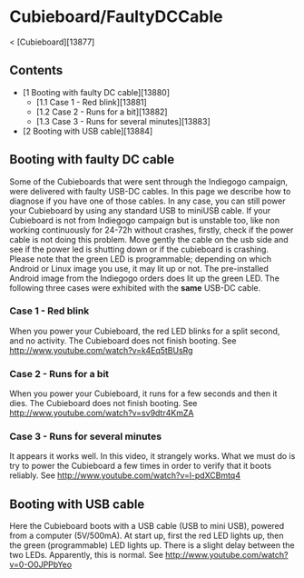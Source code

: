 # Cubieboard/FaultyDCCable
< [Cubieboard][13877]
 
## Contents
  * [1 Booting with faulty DC cable][13880]
    * [1.1 Case 1 - Red blink][13881]
    * [1.2 Case 2 - Runs for a bit][13882]
    * [1.3 Case 3 - Runs for several minutes][13883]
  * [2 Booting with USB cable][13884]

## Booting with faulty DC cable
Some of the Cubieboards that were sent through the Indiegogo campaign, were delivered with faulty USB-DC cables. In this page we describe how to diagnose if you have one of those cables. In any case, you can still power your Cubieboard by using any standard USB to miniUSB cable. 
If your Cubieboard is not from Indiegogo campaign but is unstable too, like non working continuously for 24-72h without crashes, firstly, check if the power cable is not doing this problem. Move gently the cable on the usb side and see if the power led is shutting down or if the cubieboard is crashing. 
Please note that the green LED is programmable; depending on which Android or Linux image you use, it may lit up or not. The pre-installed Android image from the Indiegogo orders does lit up the green LED. 
The following three cases were exhibited with the **same** USB-DC cable. 
### Case 1 - Red blink
When you power your Cubieboard, the red LED blinks for a split second, and no activity. The Cubieboard does not finish booting. 
See <http://www.youtube.com/watch?v=k4Eq5tBUsRg>
### Case 2 - Runs for a bit
When you power your Cubieboard, it runs for a few seconds and then it dies. The Cubieboard does not finish booting. 
See <http://www.youtube.com/watch?v=sv9dtr4KmZA>
### Case 3 - Runs for several minutes
It appears it works well. In this video, it strangely works. What we must do is try to power the Cubieboard a few times in order to verify that it boots reliably. 
See <http://www.youtube.com/watch?v=l-pdXCBmtq4>
## Booting with USB cable
Here the Cubieboard boots with a USB cable (USB to mini USB), powered from a computer (5V/500mA). At start up, first the red LED lights up, then the green (programmable) LED lights up. There is a slight delay between the two LEDs. Apparently, this is normal. 
See <http://www.youtube.com/watch?v=0-O0JPPbYeo>
